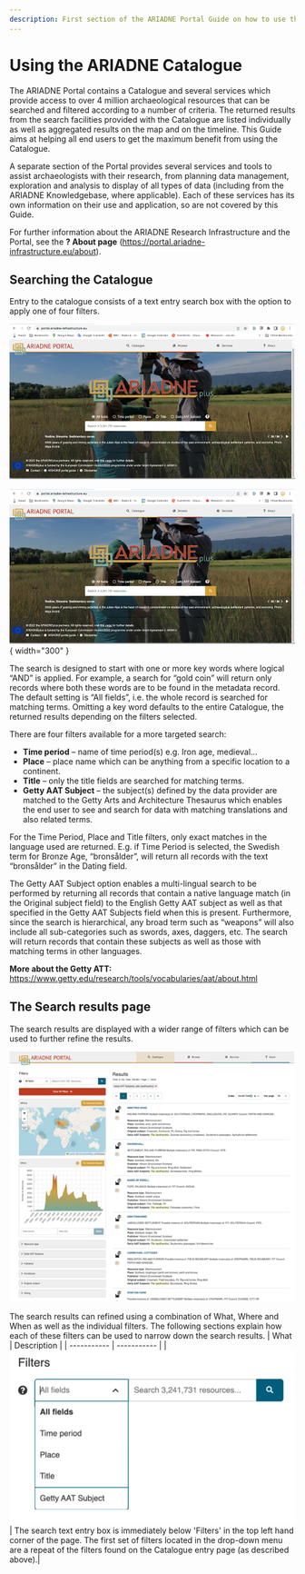 ```yaml
---
description: First section of the ARIADNE Portal Guide on how to use the Catalogue - 4 basic search filters and the Search results page. 
---
```


# Using the ARIADNE Catalogue

The ARIADNE Portal contains a Catalogue and several services which provide access to over 4 million archaeological resources that can be searched and filtered according to a number of criteria. The returned results from the search facilities provided with the Catalogue are listed individually as well as aggregated results on the map and on the timeline. This Guide aims at helping all end users to get the maximum benefit from using the Catalogue.

A separate section of the Portal provides several services and tools to assist archaeologists with their research, from planning data management, exploration and analysis to display of all types of data (including from the ARIADNE Knowledgebase, where applicable). Each of these services has its own information on their use and application, so are not covered by this Guide.

For further information about the ARIADNE Research Infrastructure and the Portal, see the **? About page** (https://portal.ariadne-infrastructure.eu/about).

## Searching the Catalogue
Entry to the catalogue consists of a text entry search box with the option to apply one of four filters.

![Alt text](../assets/01-Landing-page-1000x542.png)

![Alt text](../assets/01-Landing-page-1000x542.png){ width="300" }

The search is designed to start with one or more key words where logical “AND” is applied. For example, a search for “gold coin” will return only records where both these words are to be found in the metadata record. The default setting is “All fields”, i.e. the whole record is searched for matching terms. Omitting a key word defaults to the entire Catalogue, the returned results depending on the filters selected.

There are four filters available for a more targeted search:

- **Time period** – name of time period(s) e.g. Iron age, medieval…
- **Place** – place name which can be anything from a specific location to a continent.
- **Title** – only the title fields are searched for matching terms.
- **Getty AAT Subject** – the subject(s) defined by the data provider are matched to the Getty Arts and Architecture Thesaurus which enables the end user to see and search for data with matching translations and also related terms.

For the Time Period, Place and Title filters, only exact matches in the language used are returned. E.g. if Time Period is selected, the Swedish term for Bronze Age, “bronsålder”, will return all records with the text “bronsålder” in the Dating field.

The Getty AAT Subject option enables a multi-lingual search to be performed by returning all records that contain a native language match (in the Original subject field) to the English Getty AAT subject as well as that specified in the Getty AAT Subjects field when this is present. Furthermore, since the search is hierarchical, any broad term such as “weapons” will also include all sub-categories such as swords, axes, daggers, etc. The search will return records that contain these subjects as well as those with matching terms in other languages.

**More about the Getty ATT:** https://www.getty.edu/research/tools/vocabularies/aat/about.html

## The Search results page
The search results are displayed with a wider range of filters which can be used to further refine the results.

![Alt text](../assets/02-Search-results-800x701.png)

The search results can refined using a combination of What, Where and When as well as the individual filters. The following sections explain how each of these filters can be used to narrow down the search results.
| What | Description |
| ----------- | ----------- |
| ![Alt text](../assets/03-Filters.png) | The search text entry box is immediately below 'Filters' in the top left hand corner of the page. The first set of filters located in the drop-down menu are a repeat of the filters found on the Catalogue entry page (as described above).|

